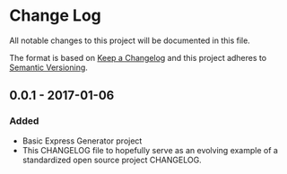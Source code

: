 # Change Log
All notable changes to this project will be documented in this file.

The format is based on [Keep a Changelog](http://keepachangelog.com/) 
and this project adheres to [Semantic Versioning](http://semver.org/).


## 0.0.1 - 2017-01-06
### Added
- Basic Express Generator project
- This CHANGELOG file to hopefully serve as an evolving example of a standardized open source project CHANGELOG.